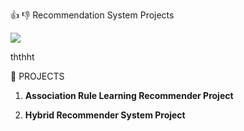 :+1: :-1:  Recommendation System Projects

![](https://us.123rf.com/450wm/dizanna/dizanna1503/dizanna150301624/37920080-recommendation-blank-list-business-concept.jpg?ver=6)


ththht



:round_pushpin: PROJECTS

1. **Association Rule Learning Recommender Project**
 
2. **Hybrid Recommender System Project**
